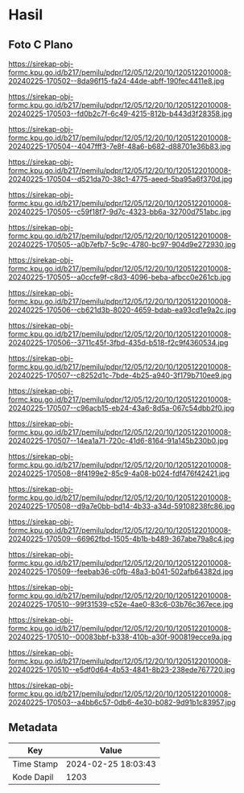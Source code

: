 # Hasil

## Foto C Plano

https://sirekap-obj-formc.kpu.go.id/b217/pemilu/pdpr/12/05/12/20/10/1205122010008-20240225-170502--8da96f15-fa24-44de-abff-190fec4411e8.jpg

https://sirekap-obj-formc.kpu.go.id/b217/pemilu/pdpr/12/05/12/20/10/1205122010008-20240225-170503--fd0b2c7f-6c49-4215-812b-b443d3f28358.jpg

https://sirekap-obj-formc.kpu.go.id/b217/pemilu/pdpr/12/05/12/20/10/1205122010008-20240225-170504--4047fff3-7e8f-48a6-b682-d88701e36b83.jpg

https://sirekap-obj-formc.kpu.go.id/b217/pemilu/pdpr/12/05/12/20/10/1205122010008-20240225-170504--d521da70-38c1-4775-aeed-5ba95a6f370d.jpg

https://sirekap-obj-formc.kpu.go.id/b217/pemilu/pdpr/12/05/12/20/10/1205122010008-20240225-170505--c59f18f7-9d7c-4323-bb6a-32700d751abc.jpg

https://sirekap-obj-formc.kpu.go.id/b217/pemilu/pdpr/12/05/12/20/10/1205122010008-20240225-170505--a0b7efb7-5c9c-4780-bc97-904d9e272930.jpg

https://sirekap-obj-formc.kpu.go.id/b217/pemilu/pdpr/12/05/12/20/10/1205122010008-20240225-170505--a0ccfe9f-c8d3-4096-beba-afbcc0e261cb.jpg

https://sirekap-obj-formc.kpu.go.id/b217/pemilu/pdpr/12/05/12/20/10/1205122010008-20240225-170506--cb621d3b-8020-4659-bdab-ea93cd1e9a2c.jpg

https://sirekap-obj-formc.kpu.go.id/b217/pemilu/pdpr/12/05/12/20/10/1205122010008-20240225-170506--3711c45f-3fbd-435d-b518-f2c9f4360534.jpg

https://sirekap-obj-formc.kpu.go.id/b217/pemilu/pdpr/12/05/12/20/10/1205122010008-20240225-170507--c8252d1c-7bde-4b25-a940-3f179b710ee9.jpg

https://sirekap-obj-formc.kpu.go.id/b217/pemilu/pdpr/12/05/12/20/10/1205122010008-20240225-170507--c96acb15-eb24-43a6-8d5a-067c54dbb2f0.jpg

https://sirekap-obj-formc.kpu.go.id/b217/pemilu/pdpr/12/05/12/20/10/1205122010008-20240225-170507--14ea1a71-720c-41d6-8164-91a145b230b0.jpg

https://sirekap-obj-formc.kpu.go.id/b217/pemilu/pdpr/12/05/12/20/10/1205122010008-20240225-170508--8f4199e2-85c9-4a08-b024-fdf476f42421.jpg

https://sirekap-obj-formc.kpu.go.id/b217/pemilu/pdpr/12/05/12/20/10/1205122010008-20240225-170508--d9a7e0bb-bd14-4b33-a34d-59108238fc86.jpg

https://sirekap-obj-formc.kpu.go.id/b217/pemilu/pdpr/12/05/12/20/10/1205122010008-20240225-170509--66962fbd-1505-4b1b-b489-367abe79a8c4.jpg

https://sirekap-obj-formc.kpu.go.id/b217/pemilu/pdpr/12/05/12/20/10/1205122010008-20240225-170509--feebab36-c0fb-48a3-b041-502afb64382d.jpg

https://sirekap-obj-formc.kpu.go.id/b217/pemilu/pdpr/12/05/12/20/10/1205122010008-20240225-170510--99f31539-c52e-4ae0-83c6-03b76c367ece.jpg

https://sirekap-obj-formc.kpu.go.id/b217/pemilu/pdpr/12/05/12/20/10/1205122010008-20240225-170510--00083bbf-b338-410b-a30f-900819ecce9a.jpg

https://sirekap-obj-formc.kpu.go.id/b217/pemilu/pdpr/12/05/12/20/10/1205122010008-20240225-170510--e5df0d64-4b53-4841-8b23-238ede767720.jpg

https://sirekap-obj-formc.kpu.go.id/b217/pemilu/pdpr/12/05/12/20/10/1205122010008-20240225-170503--a4bb6c57-0db6-4e30-b082-9d91b1c83957.jpg


## Metadata

| Key        | Value               |
| ---------- | ------------------- |
| Time Stamp | 2024-02-25 18:03:43 |
| Kode Dapil | 1203                |



